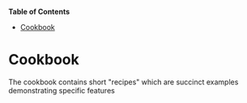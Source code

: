 <!-- START doctoc generated TOC please keep comment here to allow auto update -->
<!-- DON'T EDIT THIS SECTION, INSTEAD RE-RUN doctoc TO UPDATE -->
**Table of Contents**

- [Cookbook](#cookbook)

<!-- END doctoc generated TOC please keep comment here to allow auto update -->

Cookbook
========
The cookbook contains short "recipes" which are succinct examples demonstrating specific features


